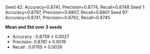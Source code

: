 Seed 42: Accuracy=0.8741, Precision=0.8774, Recall=0.8748
Seed 1: Accuracy=0.8797, Precision=0.8807, Recall=0.8801
Seed 97: Accuracy=0.8741, Precision=0.8762, Recall=0.8745

**Mean and Std over 3 seeds**
- Accuracy : 0.8759 ± 0.0027
- Precision: 0.8781 ± 0.0019
- Recall   : 0.8765 ± 0.0026

